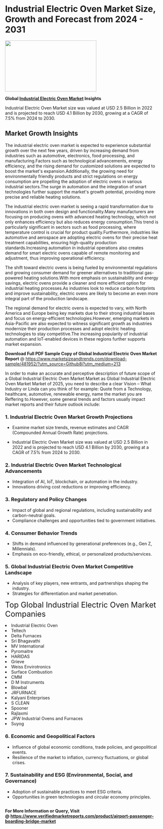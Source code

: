 <H1>Industrial Electric Oven Market Size, Growth and Forecast from 2024 - 2031</H1><img class="aligncenter size-medium wp-image-584254" src="https://thirdeyenews.in/wp-content/uploads/2024/09/Global-Market-Research-300x168.jpeg" alt="" width="300" height="168" /><p><strong>Global&nbsp;<a href="https://www.marketsizeandtrends.com/download-sample/481952/?utm_source=Github8j?utm_medium=213">Industrial Electric Oven Market</a> Insights</strong></p><p>Industrial Electric Oven Market size was valued at USD 2.5 Billion in 2022 and is projected to reach USD 4.1 Billion by 2030, growing at a CAGR of 7.5% from 2024 to 2030.</p><p><h2>Market Growth Insights</h2> <p>The industrial electric oven market is expected to experience substantial growth over the next few years, driven by increasing demand from industries such as automotive, electronics, food processing, and manufacturing.Factors such as technological advancements, energy efficiency, and the rising demand for customized solutions are expected to boost the market's expansion.Additionally, the growing need for environmentally friendly products and strict regulations on energy consumption are propelling the adoption of electric ovens in various industrial sectors.The surge in automation and the integration of smart technologies further support the market's growth potential, providing more precise and reliable heating solutions.</p> <p>The industrial electric oven market is seeing a rapid transformation due to innovations in both oven design and functionality.Many manufacturers are focusing on producing ovens with advanced heating technology, which not only enhances efficiency but also reduces energy consumption.This trend is particularly significant in sectors such as food processing, where temperature control is crucial for product quality.Furthermore, industries like automotive and aerospace are adopting electric ovens for their precise heat treatment capabilities, ensuring high-quality production standards.Increasing automation in industrial operations also creates demand for smart electric ovens capable of remote monitoring and adjustment, thus improving operational efficiency.</p> <p>The shift toward electric ovens is being fueled by environmental regulations and growing consumer demand for greener alternatives to traditional gas-powered heating solutions.With more emphasis on sustainability and energy savings, electric ovens provide a cleaner and more efficient option for industrial heating processes.As industries look to reduce carbon footprints and improve sustainability, electric ovens are likely to become an even more integral part of the production landscape.</p> <p>The regional demand for electric ovens is expected to vary, with North America and Europe being key markets due to their strong industrial bases and focus on energy-efficient technologies.However, emerging markets in Asia-Pacific are also expected to witness significant growth as industries modernize their production processes and adopt electric heating technologies to stay competitive.The increasing popularity of industrial automation and IoT-enabled devices in these regions further supports market expansion.</p> <p><span class=""><strong>Download Full PDF Sample Copy of Global Industrial Electric Oven Market Report</strong> @ <a href="https://www.marketsizeandtrends.com/download-sample/481952/?utm_source=Github8j?utm_medium=213" target="_blank">https://www.marketsizeandtrends.com/download-sample/481952/?utm_source=Github8j?utm_medium=213</a></span></p><p>In order to make an accurate and perceptive description of future scope of a Global&nbsp;Industrial Electric Oven Market Market as Global&nbsp;Industrial Electric Oven Market Market of 2025, you need to describe a clear Vision &ndash; What Industry or Linda can you think of for example: Quote from a Technology, healthcare, automotive, renewable energy, name the market you are Reffering to.However, some general trends and factors usually impact market reports and their future outlook include:</p><h3>1.&nbsp;<strong>Industrial Electric Oven Market Growth Projections</strong></h3><ul><li>Examine market size trends, revenue estimates and CAGR (Compounded Annual Growth Rate) projections.</li><li><p>Industrial Electric Oven Market size was valued at USD 2.5 Billion in 2022 and is projected to reach USD 4.1 Billion by 2030, growing at a CAGR of 7.5% from 2024 to 2030.</p></li></ul><h3>2.&nbsp;<strong>Industrial Electric Oven Market Technological Advancements</strong></h3><ul><li>Integration of AI, IoT, blockchain, or automation in the industry.</li><li>Innovations driving cost reductions or improving efficiency.</li></ul><h3>3.&nbsp;<strong>Regulatory and Policy Changes</strong></h3><ul><li>Impact of global and regional regulations, including sustainability and carbon-neutral goals.</li><li>Compliance challenges and opportunities tied to government initiatives.</li></ul><h3>4.&nbsp;<strong>Consumer Behavior Trends</strong></h3><ul><li>Shifts in demand influenced by generational preferences (e.g., Gen Z, Millennials).</li><li>Emphasis on eco-friendly, ethical, or personalized products/services.</li></ul><h3>5.&nbsp;<strong>Global Industrial Electric Oven Market Competitive Landscape</strong></h3><ul><li>Analysis of key players, new entrants, and partnerships shaping the industry.</li><li>Strategies for differentiation and market penetration.</li></ul><p data-pm-slice="1 1 []"><span style="color: inherit; font-family: inherit; font-size: 25px;">Top Global Industrial Electric Oven Market Companies</span></p><div class="" data-test-id=""><p><li>Industrial Electric Oven</li><li> Teltech</li><li> Delta Furnaces</li><li> Sri Bhagavathi</li><li> MV International</li><li> Pyromaitre</li><li> HARIDAS</li><li> Grieve</li><li> Weiss Envirotronics</li><li> Surface Combustion</li><li> CMM</li><li> D M Instruments</li><li> Blowbal</li><li> JRFURNACE</li><li> Kalyani Enterprises</li><li> S CLEAN</li><li> Spooner</li><li> Rajlaxmi</li><li> JPW Industrial Ovens and Furnaces</li><li> Suyog</li></p></div><h3>6.&nbsp;<strong>Economic and Geopolitical Factors</strong></h3><ul><li>Influence of global economic conditions, trade policies, and geopolitical events.</li><li>Resilience of the market to inflation, currency fluctuations, or global crises.</li></ul><h3>7.&nbsp;<strong>Sustainability and ESG (Environmental, Social, and Governance)</strong></h3><ul><li>Adoption of sustainable practices to meet ESG criteria.</li><li>Opportunities in green technologies and circular economy principles.</li></ul><h2><strong style="font-size: 14px;">For More Information or Query, Visit @&nbsp;</strong><a style="background-color: #ffffff; font-size: 14px;" href="https://www.marketsizeandtrends.com/report/industrial-electric-oven-market/" target="_blank">https://www.verifiedmarketreports.com/product/airport-passenger-boarding-bridge-market</a></h2>